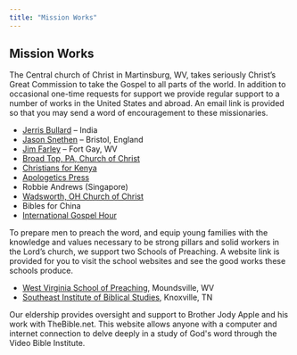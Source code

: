 ```yaml
---
title: "Mission Works"
---
```


## Mission Works ##

The Central church of Christ in Martinsburg, WV, takes seriously Christ’s Great Commission to take the Gospel to all parts of the world.  In addition to occasional one-time requests for support we provide regular support to a number of works in the United States and abroad.  An email link is provided so that you may send a word of encouragement to these missionaries.

* <a href="mailto:jerrisbullard@manassaschurch.org">Jerris Bullard</a> – India
* <a href="mailto:jsnethen@hotmail.com">Jason Snethen</a> – Bristol, England
* <a href="mailto:preechKrum@charter.net">Jim Farley</a> – Fort Gay, WV
* <a href="http://broadtopchurch.org/">Broad Top, PA, Church of Christ</a>
* <a href="http://www.facebook.com/christiansforkenya">Christians for Kenya</a>
* <a href="http://apologeticspress.org/">Apologetics Press</a>
* Robbie Andrews (Singapore)
* <a href="http://www.wadsworthchurchofchrist.org/">Wadsworth, OH Church of Christ</a>
* Bibles for China
* <a href="http://www.internationalgospelhour.com/">International Gospel Hour</a>

To prepare men to preach the word, and equip young families with the knowledge and values necessary to be strong pillars and solid workers in the Lord’s church, we support two Schools of Preaching.  A website link is provided for you to visit the school websites and see the good works these schools produce.

* <a href="http://www.gospelgazette.com/west_virginia_school_of_preaching">West Virginia School of Preaching</a>, Moundsville, WV
* <a href="http://www.wedopreaching.com/#why-southeast-title">Southeast Institute of Biblical Studies</a>, Knoxville, TN

Our eldership provides oversight and support to Brother Jody Apple and his work with TheBible.net.  This website allows anyone with a computer and internet connection to delve deeply in a study of God's word through the Video Bible Institute.
